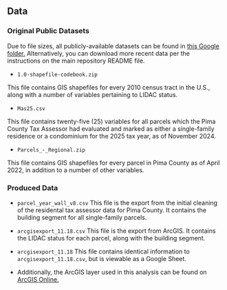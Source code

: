 ## Data

### Original Public Datasets
Due to file sizes, all publicly-available datasets can be found in [this Google folder.](https://drive.google.com/drive/folders/1bReoAVYEhUDYDKfaThQL4yO8DmL75vWn?usp=sharing) Alternatively, you can download more recent data per the instructions on the main repository README file.

* `1.0-shapefile-codebook.zip`

This file contains GIS shapefiles for every 2010 census tract in the U.S., along with a number of variables pertaining to LIDAC status.

* `Mas25.csv`

This file contains twenty-five (25) variables for all parcels which the Pima County Tax Assessor had evaluated and marked as either a single-family residence or a condominium for the 2025 tax year, as of November 2024. 

* `Parcels_-_Regional.zip`

This file contains GIS shapefiles for every parcel in Pima County as of April 2022, in addition to a number of other variables.

### Produced Data

* `parcel_year_wall_v8.csv`
This file is the export from the initial cleaning of the residental tax assessor data for Pima County. It contains the building segment for all single-family parcels.

* `arcgisexport_11.18.csv`
This file is the export from ArcGIS. It contains the LIDAC status for each parcel, along with the building segment.

* `arcgisexport_11.18`
This file contains identical information to `arcgisexport_11.18.csv`, but is viewable as a Google Sheet.

* Additionally, the ArcGIS layer used in this analysis can be found on [ArcGIS Online.](https://services1.arcgis.com/Ezk9fcjSUkeadg6u/arcgis/rest/services/Tucson_Single_Family_Home_Characteristics/FeatureServer)


